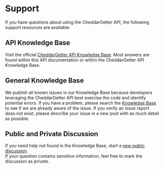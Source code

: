 # Support

If you have questions about using the CheddarGetter API, the following support
resources are available:

## API Knowledge Base

Visit the official [CheddarGetter API Knowledge Base](http://support.cheddargetter.com/kb/api-8).
Most answers are found within this API documentation or within the CheddarGetter
API Knowledge Base.

## General Knowledge Base

We publish all known issues in our Knowledge Base because developers leveraging
the CheddarGetter API best exercise the code and identify potential errors.
If you have a problem, please search the [Knowledge Base](http://support.cheddargetter.com/kb)
to see if we are already aware of the issue. If you verify an issue report does
not exist, please describe your issue in a new post with as much detail as possible.

## Public and Private Discussion

If you need help not found in the Knowledge Base, start a
[new public discussion](http://support.cheddargetter.com/discussion/new).  
If your question contains sensitive information, feel free to mark the discussion
as *private*.
